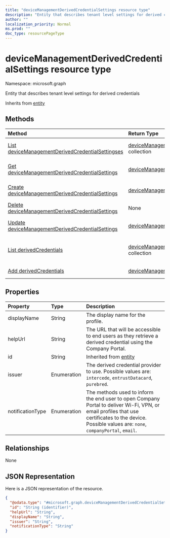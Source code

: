 ```yaml
---
title: "deviceManagementDerivedCredentialSettings resource type"
description: "Entity that describes tenant level settings for derived credentials"
author: ""
localization_priority: Normal
ms.prod: ""
doc_type: resourcePageType
---
```


# deviceManagementDerivedCredentialSettings resource type


Namespace: microsoft.graph

Entity that describes tenant level settings for derived credentials


Inherits from [entity](../resources/entity.md)

## Methods
|Method|Return Type|Description|
|:---|:---|:---|
|[List deviceManagementDerivedCredentialSettingses](../api/devicemanagementderivedcredentialsettings-list.md)|[deviceManagementDerivedCredentialSettings](../resources/devicemanagementderivedcredentialsettings.md) collection|List properties and relationships of the [deviceManagementDerivedCredentialSettings](../resources/devicemanagementderivedcredentialsettings.md) objects.|
|[Get deviceManagementDerivedCredentialSettings](../api/devicemanagementderivedcredentialsettings-get.md)|[deviceManagementDerivedCredentialSettings](../resources/devicemanagementderivedcredentialsettings.md)|Read properties and relationships of the [deviceManagementDerivedCredentialSettings](../resources/devicemanagementderivedcredentialsettings.md) object.|
|[Create deviceManagementDerivedCredentialSettings](../api/devicemanagementderivedcredentialsettings-create.md)|[deviceManagementDerivedCredentialSettings](../resources/devicemanagementderivedcredentialsettings.md)|Create a new [deviceManagementDerivedCredentialSettings](../resources/devicemanagementderivedcredentialsettings.md) object.|
|[Delete deviceManagementDerivedCredentialSettings](../api/devicemanagementderivedcredentialsettings-delete.md)|None|Deletes a [deviceManagementDerivedCredentialSettings](../resources/devicemanagementderivedcredentialsettings.md).|
|[Update deviceManagementDerivedCredentialSettings](../api/devicemanagementderivedcredentialsettings-update.md)|[deviceManagementDerivedCredentialSettings](../resources/devicemanagementderivedcredentialsettings.md)|Update the properties of a [deviceManagementDerivedCredentialSettings](../resources/devicemanagementderivedcredentialsettings.md) object.|
|[List derivedCredentials](../api/intune-devices-devicemanagement-list-derivedcredentials.md)|[deviceManagementDerivedCredentialSettings](../resources/devicemanagementderivedcredentialsettings.md) collection|Get the deviceManagementDerivedCredentialSettingses from the derivedCredentials navigation property.|
|[Add derivedCredentials](../api/intune-devices-devicemanagement-post-derivedcredentials.md)|[deviceManagementDerivedCredentialSettings](../resources/devicemanagementderivedcredentialsettings.md)|Add derivedCredentials by posting to the derivedCredentials collection.|

## Properties
|Property|Type|Description|
|:---|:---|:---|
|displayName|String|The display name for the profile.|
|helpUrl|String|The URL that will be accessible to end users as they retrieve a derived credential using the Company Portal.|
|id|String| Inherited from [entity](../resources/entity.md)|
|issuer|Enumeration|The derived credential provider to use. Possible values are: `intercede`, `entrustDatacard`, `purebred`.|
|notificationType|Enumeration|The methods used to inform the end user to open Company Portal to deliver Wi-Fi, VPN, or email profiles that use certificates to the device. Possible values are: `none`, `companyPortal`, `email`.|

## Relationships
None

## JSON Representation
Here is a JSON representation of the resource.
<!-- {
  "blockType": "resource",
  "keyProperty": "id",
  "@odata.type": "microsoft.graph.deviceManagementDerivedCredentialSettings",
  "baseType": "microsoft.graph.entity",
  "openType": false
}
-->
``` json
{
  "@odata.type": "#microsoft.graph.deviceManagementDerivedCredentialSettings",
  "id": "String (identifier)",
  "helpUrl": "String",
  "displayName": "String",
  "issuer": "String",
  "notificationType": "String"
}
```

